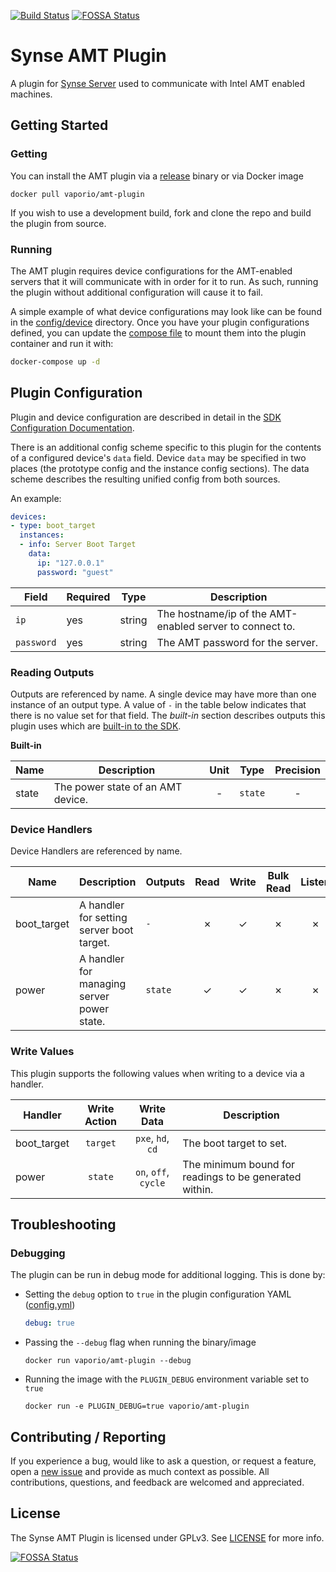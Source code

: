 [![Build Status](https://build.vio.sh/buildStatus/icon?job=vapor-ware/synse-amt-plugin/master)](https://build.vio.sh/blue/organizations/jenkins/vapor-ware%2Fsynse-amt-plugin/activity)
[![FOSSA Status](https://app.fossa.io/api/projects/git%2Bgithub.com%2Fvapor-ware%2Fsynse-amt-plugin.svg?type=shield)](https://app.fossa.io/projects/git%2Bgithub.com%2Fvapor-ware%2Fsynse-amt-plugin?ref=badge_shield)

# Synse AMT Plugin

A plugin for [Synse Server][synse-server] used to communicate with Intel AMT enabled machines.

## Getting Started

### Getting

You can install the AMT plugin via a [release](https://github.com/vapor-ware/synse-amt-plugin/releases)
binary or via Docker image

```
docker pull vaporio/amt-plugin
```

If you wish to use a development build, fork and clone the repo and build the plugin
from source.

### Running

The AMT plugin requires device configurations for the AMT-enabled servers that it will
communicate with in order for it to run. As such, running the plugin without additional configuration
will cause it to fail.

A simple example of what device configurations may look like can be found in the
[config/device](config/device) directory. Once you have your plugin configurations defined,
you can update the [compose file](docker-compose.yaml) to mount them into the plugin container
and run it with:

```bash
docker-compose up -d
```

## Plugin Configuration

Plugin and device configuration are described in detail in the [SDK Configuration Documentation][sdk-config-docs].

There is an additional config scheme specific to this plugin for the contents of a configured
device's `data` field. Device `data` may be specified in two places (the prototype config and
the instance config sections). The data scheme describes the resulting unified config from
both sources.

An example:

```yaml
devices:
- type: boot_target
  instances:
  - info: Server Boot Target
    data:
      ip: "127.0.0.1"
      password: "guest"
```

| Field      | Required | Type   | Description                                              |
| ---------- | -------- | ------ | -------------------------------------------------------- |
| `ip`       | yes      | string | The hostname/ip of the AMT-enabled server to connect to. |
| `password` | yes      | string | The AMT password for the server.                         |

### Reading Outputs

Outputs are referenced by name. A single device may have more than one instance
of an output type. A value of `-` in the table below indicates that there is no value
set for that field. The *built-in* section describes outputs this plugin uses which
are [built-in to the SDK](https://github.com/vapor-ware/synse-sdk/blob/v3/staging/sdk/output/builtins.go).

**Built-in**

| Name  | Description                       | Unit  | Type    | Precision |
| ----- | --------------------------------- | :---: | ------- | :-------: |
| state | The power state of an AMT device. | -     | `state` | -         |

### Device Handlers

Device Handlers are referenced by name.

| Name        | Description                                | Outputs | Read  | Write | Bulk Read | Listen |
| ----------- | ------------------------------------------ | ------- | :---: | :---: | :-------: | :----: |
| boot_target | A handler for setting server boot target.  | `-`     | ✗     | ✓     | ✗         | ✗      |
| power       | A handler for managing server power state. | `state` | ✓     | ✓     | ✗         | ✗      |

### Write Values

This plugin supports the following values when writing to a device via a handler.

| Handler     | Write Action  | Write Data           | Description |
| ----------- | :-----------: | :------------------: | ----------- |
| boot_target | `target`      | `pxe`, `hd`, `cd`    | The boot target to set. |
| power       | `state`       | `on`, `off`, `cycle` | The minimum bound for readings to be generated within. |

## Troubleshooting

### Debugging

The plugin can be run in debug mode for additional logging. This is done by:

- Setting the `debug` option  to `true` in the plugin configuration YAML ([config.yml](config.yml))

  ```yaml
  debug: true
  ```

- Passing the `--debug` flag when running the binary/image

  ```
  docker run vaporio/amt-plugin --debug
  ```

- Running the image with the `PLUGIN_DEBUG` environment variable set to `true`

  ```
  docker run -e PLUGIN_DEBUG=true vaporio/amt-plugin
  ```

## Contributing / Reporting

If you experience a bug, would like to ask a question, or request a feature, open a
[new issue](https://github.com/vapor-ware/synse-amt-plugin/issues) and provide as much
context as possible. All contributions, questions, and feedback are welcomed and appreciated.

## License

The Synse AMT Plugin is licensed under GPLv3. See [LICENSE](LICENSE) for more info.

[![FOSSA Status](https://app.fossa.io/api/projects/git%2Bgithub.com%2Fvapor-ware%2Fsynse-amt-plugin.svg?type=large)](https://app.fossa.io/projects/git%2Bgithub.com%2Fvapor-ware%2Fsynse-amt-plugin?ref=badge_large)

[synse-server]: https://github.com/vapor-ware/synse-server
[plugin-dockerhub]: https://hub.docker.com/r/vaporio/amt-plugin
[plugin-release]: https://github.com/vapor-ware/synse-amt-plugin/releases
[sdk-config-docs]: http://synse-sdk.readthedocs.io/en/latest/user/configuration.html
[sdk-documentation]:http://synse-sdk.readthedocs.io/en/latest/user/tutorial.html#build-and-run-the-plugin
